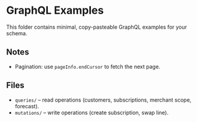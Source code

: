 # GraphQL Examples

This folder contains minimal, copy-pasteable GraphQL examples for your schema.

## Notes
- Pagination: use `pageInfo.endCursor` to fetch the next page.

## Files
- `queries/` – read operations (customers, subscriptions, merchant scope, forecast).
- `mutations/` – write operations (create subscription, swap line).

